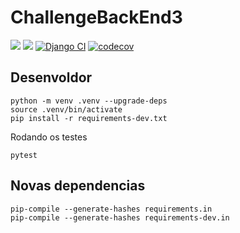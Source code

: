 # ChallengeBackEnd3

![](https://img.shields.io/github/last-commit/HenriqueCCdA/ChallengeBackEnd3?style=plasti&ccolor=blue)
![](https://img.shields.io/badge/Autor-Henrique%20C%20C%20de%20Andrade-blue)
[![Django CI](https://github.com/HenriqueCCdA/ChallengeBackEnd3/actions/workflows/ga.yml/badge.svg?branch=main)](https://github.com/HenriqueCCdA/ChallengeBackEnd3/actions/workflows/ga.yml)
[![codecov](https://codecov.io/gh/HenriqueCCdA/ChallengeBackEnd3/branch/main/graph/badge.svg?token=BBBZNJBJ1P)](https://codecov.io/gh/HenriqueCCdA/ChallengeBackEnd3)


## Desenvoldor

```console
python -m venv .venv --upgrade-deps
source .venv/bin/activate
pip install -r requirements-dev.txt
```

Rodando os testes

```console
pytest
```

## Novas dependencias

```console
pip-compile --generate-hashes requirements.in
pip-compile --generate-hashes requirements-dev.in
```
